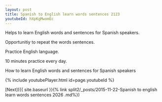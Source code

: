 ```yaml
---
layout: post
title: Spanish to English learn words sentences 2123 
youtubeId: hXpKgMwomEc
---
```

 
 
Helps to learn English words and sentences for Spanish speakers.

Opportunitiy to repeat the words sentences. 

Practice English language. 
 
10 minutes practice every day. 
 
How to learn English words and sentences for Spanish speakers 
 
{% include youtubePlayer.html id=page.youtubeId %}
 
 
[Next]({{ site.baseurl }}{% link  split2/_posts/2015-11-22-Spanish to english learn words sentences 2026 .md%})
 
